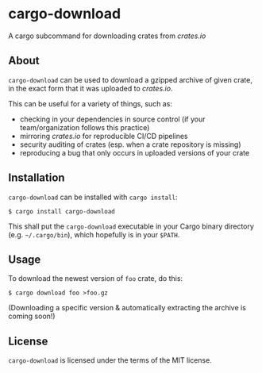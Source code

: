 # cargo-download

A cargo subcommand for downloading crates from _crates.io_

## About

`cargo-download` can be used to download a gzipped archive of given crate,
in the exact form that it was uploaded to _crates.io_.

This can be useful for a variety of things, such as:

* checking in your dependencies in source control (if your team/organization follows this practice)
* mirroring _crates.io_ for reproducible CI/CD pipelines
* security auditing of crates (esp. when a crate repository is missing)
* reproducing a bug that only occurs in uploaded versions of your crate

## Installation

`cargo-download` can be installed with `cargo install`:

    $ cargo install cargo-download

This shall put the `cargo-download` executable in your Cargo binary directory
(e.g. `~/.cargo/bin`), which hopefully is in your `$PATH`.

## Usage

To download the newest version of `foo` crate, do this:

    $ cargo download foo >foo.gz

(Downloading a specific version & automatically extracting the archive is coming soon!)

## License

`cargo-download` is licensed under the terms of the MIT license.
